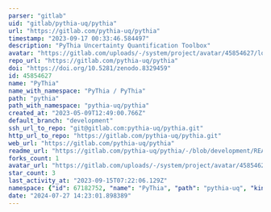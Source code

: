 ```yaml
---
parser: "gitlab"
uid: "gitlab/pythia-uq/pythia"
url: "https://gitlab.com/pythia-uq/pythia"
timestamp: "2023-09-17 00:33:46.584497"
description: "PyThia Uncertainty Quantification Toolbox"
avatar: "https://gitlab.com/uploads/-/system/project/avatar/45854627/logo_small.png"
repo_url: "https://gitlab.com/pythia-uq/pythia"
doi: "https://doi.org/10.5281/zenodo.8329459"
id: 45854627
name: "PyThia"
name_with_namespace: "PyThia / PyThia"
path: "pythia"
path_with_namespace: "pythia-uq/pythia"
created_at: "2023-05-09T12:49:00.766Z"
default_branch: "development"
ssh_url_to_repo: "git@gitlab.com:pythia-uq/pythia.git"
http_url_to_repo: "https://gitlab.com/pythia-uq/pythia.git"
web_url: "https://gitlab.com/pythia-uq/pythia"
readme_url: "https://gitlab.com/pythia-uq/pythia/-/blob/development/README.md"
forks_count: 1
avatar_url: "https://gitlab.com/uploads/-/system/project/avatar/45854627/logo_small.png"
star_count: 3
last_activity_at: "2023-09-15T07:22:06.129Z"
namespace: {"id": 67182752, "name": "PyThia", "path": "pythia-uq", "kind": "group", "full_path": "pythia-uq", "parent_id": null, "avatar_url": "/uploads/-/system/group/avatar/67182752/logo_small.png", "web_url": "https://gitlab.com/groups/pythia-uq"}
date: "2024-07-27 14:23:01.898389"
---
```

